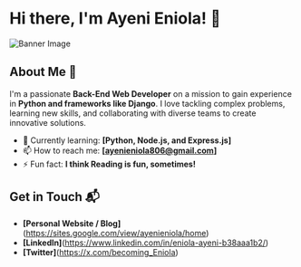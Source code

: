 # Hi there, I'm Ayeni Eniola! 👋

![Banner Image](![IMG_0346](https://github.com/user-attachments/assets/5e41a4e1-0836-4d20-9d8f-5d822bffd548)
)

## About Me 🚀

I'm a passionate **Back-End Web Developer** on a mission to gain experience in **Python and frameworks like Django**. I love tackling complex problems, learning new skills, and collaborating with diverse teams to create innovative solutions.

- 🌱 Currently learning: **[Python, Node.js, and Express.js]**
- 📫 How to reach me: **[ayenieniola806@gmail.com]**
- ⚡ Fun fact: **I think Reading is fun, sometimes!**


## Get in Touch 📬

- **[Personal Website / Blog]**(https://sites.google.com/view/ayenieniola/home)
- **[LinkedIn]**(https://www.linkedin.com/in/eniola-ayeni-b38aaa1b2/)
- **[Twitter]**(https://x.com/becoming_Eniola)


